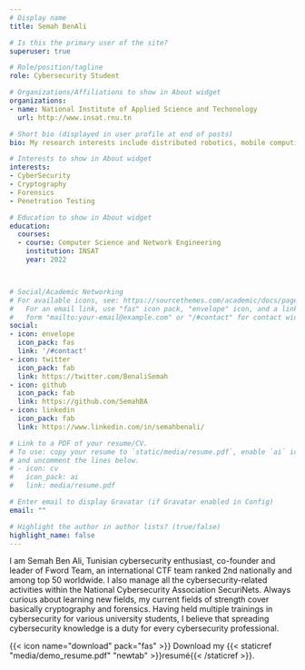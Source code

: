 ```yaml
---
# Display name
title: Semah BenAli

# Is this the primary user of the site?
superuser: true

# Role/position/tagline
role: Cybersecurity Student

# Organizations/Affiliations to show in About widget
organizations:
- name: National Institute of Applied Science and Techonology
  url: http://www.insat.rnu.tn

# Short bio (displayed in user profile at end of posts)
bio: My research interests include distributed robotics, mobile computing and programmable matter.

# Interests to show in About widget
interests:
- CyberSecurity
- Cryptography
- Forensics
- Penetration Testing

# Education to show in About widget
education:
  courses:
  - course: Computer Science and Network Engineering
    institution: INSAT
    year: 2022



# Social/Academic Networking
# For available icons, see: https://sourcethemes.com/academic/docs/page-builder/#icons
#   For an email link, use "fas" icon pack, "envelope" icon, and a link in the
#   form "mailto:your-email@example.com" or "/#contact" for contact widget.
social:
- icon: envelope
  icon_pack: fas
  link: '/#contact'
- icon: twitter
  icon_pack: fab
  link: https://twitter.com/BenaliSemah
- icon: github
  icon_pack: fab
  link: https://github.com/SemahBA
- icon: linkedin
  icon_pack: fab
  link: https://www.linkedin.com/in/semahbenali/

# Link to a PDF of your resume/CV.
# To use: copy your resume to `static/media/resume.pdf`, enable `ai` icons in `params.toml`, 
# and uncomment the lines below.
# - icon: cv
#   icon_pack: ai
#   link: media/resume.pdf

# Enter email to display Gravatar (if Gravatar enabled in Config)
email: ""

# Highlight the author in author lists? (true/false)
highlight_name: false
---
```


I am Semah Ben Ali, Tunisian cybersecurity enthusiast, co-founder and leader of Fword Team, an international CTF team ranked 2nd nationally and among top 50 worldwide. I also manage all the cybersecurity-related activities within the National Cybersecurity Association SecuriNets. Always curious about learning new fields, my current fields of strength cover basically cryptography and forensics. Having held multiple trainings in cybersecurity for various university students, I believe that spreading cybersecurity knowledge is a duty for every cybersecurity professional.

{{< icon name="download" pack="fas" >}} Download my {{< staticref "media/demo_resume.pdf" "newtab" >}}resumé{{< /staticref >}}.
